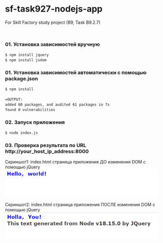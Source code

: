 # sf-task927-nodejs-app
For Skill Factory study project (B9, Task B9.2.7)

<br>

### 01. Установка зависимостей вручную

```bash
$ npm install jquery
$ npm install jsdom
```

### 01. Установка зависимостей автоматически с помощью package.json

```bash
$ npm install

=OUTPUT:
added 60 packages, and audited 61 packages in 7s
found 0 vulnerabilities
```

### 02. Запуск приложения

```bash
$ node index.js
```

### 03. Проверка результата по URL http://your_host_ip_address:8000

Скриншот1: index.html страница приложения ДО изменения DOM с помощью jQuery
![screen](_screens/01_index-page_before.png?raw=true)

Скриншот2: index.html страница приложения ПОСЛЕ изменения DOM с помощью jQuery
![screen](_screens/02_index-page_after.png?raw=true)
